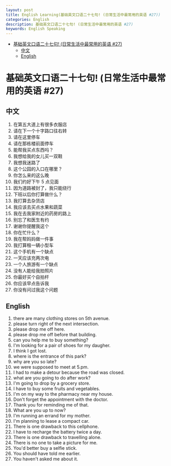 ```yaml
---
layout: post
title: English Learning(基础英文口语二十七句! (日常生活中最常用的英语 #27))
categories: English
description: 基础英文口语二十七句! (日常生活中最常用的英语 #27)
keywords: English Speaking
---
```


<!-- START doctoc generated TOC please keep comment here to allow auto update -->
<!-- DON'T EDIT THIS SECTION, INSTEAD RE-RUN doctoc TO UPDATE -->


- [基础英文口语二十七句! (日常生活中最常用的英语 #27)](#%E5%9F%BA%E7%A1%80%E8%8B%B1%E6%96%87%E5%8F%A3%E8%AF%AD%E4%BA%8C%E5%8D%81%E4%B8%83%E5%8F%A5-%E6%97%A5%E5%B8%B8%E7%94%9F%E6%B4%BB%E4%B8%AD%E6%9C%80%E5%B8%B8%E7%94%A8%E7%9A%84%E8%8B%B1%E8%AF%AD-27)
  - [中文](#%E4%B8%AD%E6%96%87)
  - [English](#english)

<!-- END doctoc generated TOC please keep comment here to allow auto update -->

# 基础英文口语二十七句! (日常生活中最常用的英语 #27)

## 中文

1. 在第五大道上有很多衣服店
2. 请在下一个十字路口往右转
3. 请在这里停车
4. 请在那栋楼前面停车
5. 能帮我买点东西吗？
6. 我想给我的女儿买一双鞋
7. 我想我迷路了
8. 这个公园的入口在哪里？
9. 你怎么来的这么晚
10. 我们约好下午 5 点见面
11. 因为道路被封了，我只能绕行
12. 下班以后你打算做什么？
13. 我打算去杂货店
14. 我应该去买点水果和蔬菜
15. 我在去我家附近的药房的路上
16. 别忘了和医生有约
17. 谢谢你提醒我这个
18. 你在忙什么？
19. 我在帮妈妈做一件事
20. 我打算租一辆小型车
21. 这个手机有一个缺点
22. 一天应该充两次电
23. 一个人旅游有一个缺点
24. 没有人能给我拍照片
25. 你最好买个自拍杆
26. 你应该早点告诉我
27. 你没有问过我这个问题

## English

1. there are many clothing stores on 5th avenue.
2. please turn right of the next intersection.
3. please drop me off here.
4. please drop me off before that building.
5. can you help me to buy something?
6. I'm looking for a pair of shoes for my daugher.
7. I think I got lost.
8. where is the entrance of this park?
9. why are you so late?
10. we were supposed to meet at 5.pm.
11. I had to make a detour because the road was closed.
12. what are you going to do after work?
13. I'm going to drop by a grocery store.
14. I have to buy some fruits and vegetables.
15. I'm on my way to the pharmacy near my house.
16. Don't forget the appointment with the doctor.
17. Thank you for reminding me of that.
18. What are you up to now?
19. I'm running an errand for my mother.
20. I'm planning to lease a compact car.
21. There is one drawback to this cellphone.
22. I have to recharge the battery twice a day.
23. There is one drawback to travelling alone.
24. There is no one to take a picture for me.
25. You'd better buy a selfie stick.
26. You should have told me earlier.
27. You haven't asked me about it.
